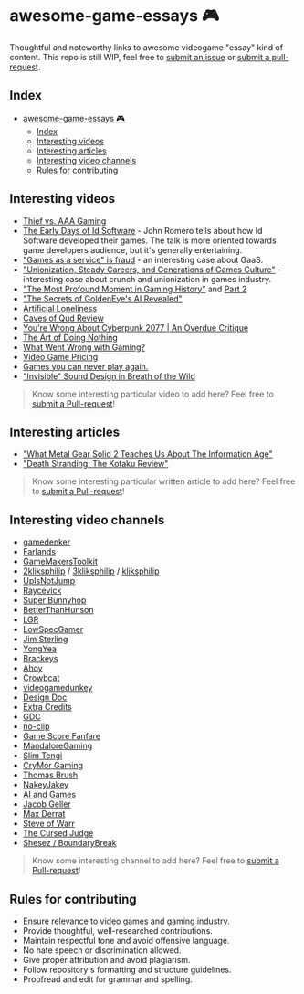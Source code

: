 # awesome-game-essays 🎮

Thoughtful and noteworthy links to awesome videogame "essay" kind of content.
This repo is still WIP, feel free to [submit an issue](https://github.com/filfreire/awesome-game-essays/issues/new) or [submit a pull-request](https://github.com/filfreire/awesome-game-essays/pulls).

## Index

- [awesome-game-essays 🎮](#awesome-game-essays-)
  - [Index](#index)
  - [Interesting videos](#interesting-videos)
  - [Interesting articles](#interesting-articles)
  - [Interesting video channels](#interesting-video-channels)
  - [Rules for contributing](#rules-for-contributing)

## Interesting videos<a name="videos"></a>

- [Thief vs. AAA Gaming](https://www.youtube.com/watch?v=jPqwDGXxLhU)
- [The Early Days of Id Software](https://www.youtube.com/watch?v=KFziBfvAFnM) - John Romero tells about how Id Software developed their games. The talk is more oriented towards game developers audience, but it's generally entertaining.
- ["Games as a service" is fraud](https://youtu.be/tUAX0gnZ3Nw) - an interesting case about GaaS.
- ["Unionization, Steady Careers, and Generations of Games Culture"](https://www.youtube.com/watch?v=2TSB5YQqDiY) - interesting case about crunch and unionization in games industry.
- ["The Most Profound Moment in Gaming History"](https://www.youtube.com/watch?v=jIYBod0ge3Y) and [Part 2](https://www.youtube.com/watch?v=PZojlidqhcM)
- ["The Secrets of GoldenEye's AI Revealed"](https://youtu.be/M9sOE376tzk)
- [Artificial Loneliness](https://www.youtube.com/watch?v=hUwTh4uSILg)
- [Caves of Qud Review](https://www.youtube.com/watch?v=o_PBfLbd3zw)
- [You're Wrong About Cyberpunk 2077 | An Overdue Critique](https://www.youtube.com/watch?v=hyfU4o-upH8)
- [The Art of Doing Nothing](https://www.youtube.com/watch?v=7PvzpPlsIoE)
- [What Went Wrong with Gaming?](https://www.youtube.com/watch?v=g16heGLKlTA)
- [Video Game Pricing](https://www.youtube.com/watch?v=zvPkAYT6B1Q)
- [Games you can never play again.](https://www.youtube.com/watch?v=gPHdypbzUU8)
- ["Invisible" Sound Design in Breath of the Wild](https://www.youtube.com/watch?v=Vgev9Gzybk8)

> Know some interesting particular video to add here? Feel free to [submit a Pull-request](https://github.com/filfreire/awesome-game-essays/pulls)!

## Interesting articles<a name="articles"></a>

- ["What Metal Gear Solid 2 Teaches Us About The Information Age"](http://www.gamesetwatch.com/2010/06/what_metal_gear_solid_teaches.php)
- ["Death Stranding: The Kotaku Review"](https://kotaku.com/death-stranding-the-kotaku-review-1839474313)

> Know some interesting particular written article to add here? Feel free to [submit a Pull-request](https://github.com/filfreire/awesome-game-essays/pulls)!

## Interesting video channels<a name="channels"></a>

- [gamedenker](https://www.youtube.com/channel/UCMXXBuIQvUD45EtfWqzU0FQ)
- [Farlands](https://www.youtube.com/channel/UCKmGmd4K-Kv17fu0TMJ5Z0A)
- [GameMakersToolkit](https://www.youtube.com/user/McBacon1337)
- [2kliksphilip](https://www.youtube.com/user/2kliksphilip) / [3kliksphilip](https://www.youtube.com/user/3kliksphilip) / [kliksphilip](https://www.youtube.com/user/kliksphilip)
- [UpIsNotJump](https://www.youtube.com/user/hamlin351)
- [Raycevick](https://www.youtube.com/channel/UC1JTQBa5QxZCpXrFSkMxmPw)
- [Super Bunnyhop](https://www.youtube.com/user/bunnyhopshow/)
- [BetterThanHunson](https://www.youtube.com/channel/UCNfzJQEndd6pJ_LFzyf4m8g)
- [LGR](https://www.youtube.com/user/phreakindee)
- [LowSpecGamer](https://www.youtube.com/channel/UCQkd05iAYed2-LOmhjzDG6g)
- [Jim Sterling](https://www.youtube.com/channel/UCWCw2Sd7RlYJ2yuNVHDWNOA)
- [YongYea](https://www.youtube.com/user/YongYea)
- [Brackeys](https://www.youtube.com/user/Brackeys)
- [Ahoy](https://www.youtube.com/user/XboxAhoy)
- [Crowbcat](https://www.youtube.com/user/CrowbCat)
- [videogamedunkey](https://www.youtube.com/user/videogamedunkey)
- [Design Doc](https://www.youtube.com/user/Warbot40)
- [Extra Credits](https://www.youtube.com/user/ExtraCreditz)
- [GDC](https://www.youtube.com/channel/UC0JB7TSe49lg56u6qH8y_MQ)
- [no-clip](https://www.youtube.com/channel/UC0fDG3byEcMtbOqPMymDNbw)
- [Game Score Fanfare](https://www.youtube.com/channel/UC8P_raHQ4EoWTSH2GMESMQA)
- [MandaloreGaming](https://www.youtube.com/channel/UClOGLGPOqlAiLmOvXW5lKbw)
- [Slim Tengi](https://www.youtube.com/channel/UCzX-Ysm2g19qeHxu8wu5bQQ)
- [CryMor Gaming](https://www.youtube.com/channel/UCEqX3NzHsxP9MV7YIdq2JzA)
- [Thomas Brush](https://www.youtube.com/user/thomasmbrush)
- [NakeyJakey](https://www.youtube.com/channel/UCSdma21fnJzgmPodhC9SJ3g)
- [AI and Games](https://www.youtube.com/channel/UCov_51F0betb6hJ6Gumxg3Q)
- [Jacob Geller](https://www.youtube.com/user/yacobg42)
- [Max Derrat](https://www.youtube.com/channel/UCj8orMezFWVcoN-4S545Wtw)
- [Steve of Warr](https://www.youtube.com/user/Squallxx1ionhart)
- [The Cursed Judge](https://www.youtube.com/@TheCursedJudge)
- [Shesez / BoundaryBreak](https://www.youtube.com/@BoundaryBreak)

> Know some interesting channel to add here? Feel free to [submit a Pull-request](https://github.com/filfreire/awesome-game-essays/pulls)!

## Rules for contributing<a name="rules"></a>

- Ensure relevance to video games and gaming industry.
- Provide thoughtful, well-researched contributions.
- Maintain respectful tone and avoid offensive language.
- No hate speech or discrimination allowed.
- Give proper attribution and avoid plagiarism.
- Follow repository's formatting and structure guidelines.
- Proofread and edit for grammar and spelling.
